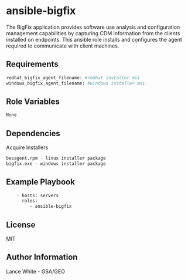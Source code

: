 ansible-bigfix
=========

The BigFix application provides software use analysis and configuration management capabilities by capturing CDM information from the clients installed on endpoints. This ansible role installs and configures the agent required to communicate with client machines.

Requirements
------------

```bash
redhat_bigfix_agent_filename: #redhat installer msi
windows_bigfix_agent_filename: #windows installer msi
```

Role Variables
--------------
```bash
None
```

Dependencies
------------
Acquire Installers
```bash
besagent.rpm - linux installer package
bigfix.exe - windows installer package
```

Example Playbook
----------------

```bash
    - hosts: servers
      roles:
         - ansible-bigfix
```

License
-------

MIT

Author Information
------------------

Lance White - GSA/GEO
